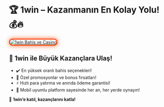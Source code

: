 <h1>🏆 1win – Kazanmanın En Kolay Yolu! 💰🔥</h1>

<a href="https://cutt.ly/1wingirisx" title="1win Bahis ve Casino">
  <img src="https://i.ibb.co/BtMhhf6/g-venligiris.jpg" alt="1win Bahis ve Casino" style="max-width: 100%; border: 3px solid #ff4500; border-radius: 15px; box-shadow: 0px 0px 15px rgba(255, 69, 0, 0.8);">
</a>

<h2>🚀 1win ile Büyük Kazançlara Ulaş!</h2>
<ul>
  <li>✔️ En yüksek oranlı bahis seçenekleri!</li>
  <li>🎁 Özel promosyonlar ve bonus fırsatları!</li>
  <li>⚡️ Hızlı para yatırma ve anında ödeme garantisi!</li>
  <li>📱 Mobil uyumlu platform sayesinde her an, her yerde oynayın!</li>
</ul>

<p>💎 <strong>1win’e katıl, kazançlarını katla!</strong></p>

<meta name="description" content="1win ile kazancını artır! Yüksek oranlar, özel bonuslar ve hızlı ödemelerle hemen kazanmaya başla!">
